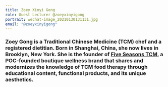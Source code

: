 ```yaml
---
title: Zoey Xinyi Gong
role: Guest Lecturer @zoeyxinyigong
portrait: wechat-image_20210130131131.jpg
email: "@zoeyxinyigong"
---
```

### Zoey Gong is a Traditional Chinese Medicine (TCM) chef and a registered dietitian. Born in Shanghai, China, she now lives in Brooklyn, New York. She is the founder of [Five Seasons TCM](https://fiveseasonstcm.com/), a POC-founded boutique wellness brand that shares and modernizes the knowledge of TCM food therapy through educational content, functional products, and its unique aesthetics.